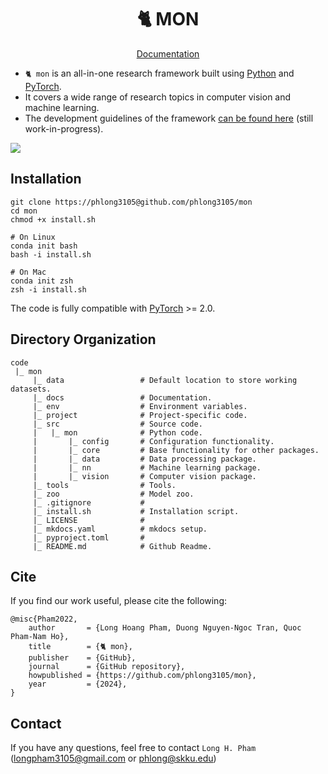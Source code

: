 <div align="center">
	<h1 align="center">🐈 MON</h1>
</div>

<div align = center>
	<a align="center" href="https://github.com/phlong3105/mon/docs">Documentation</a>
	<br>
	<p></p>
</div>

- `🐈 mon` is an all-in-one research framework built using [Python](https://www.python.org/) and [PyTorch](https://pytorch.org/). 
- It covers a wide range of research topics in computer vision and machine learning.
- The development guidelines of the framework [can be found here](styleguide.md) (still work-in-progress).

![](https://img.shields.io/github/downloads/SKKU-AutoLab-VSW/ETSS-07-ImageEnhance/total.svg)

## Installation

```shell
git clone https://phlong3105@github.com/phlong3105/mon
cd mon
chmod +x install.sh

# On Linux
conda init bash
bash -i install.sh

# On Mac
conda init zsh
zsh -i install.sh
```

The code is fully compatible with [PyTorch](https://pytorch.org/) >= 2.0.

## Directory Organization

```text
code
 |_ mon
     |_ data                 # Default location to store working datasets.
     |_ docs                 # Documentation.
     |_ env                  # Environment variables.
     |_ project              # Project-specific code.
     |_ src                  # Source code.
     |   |_ mon              # Python code.
     |       |_ config       # Configuration functionality.
     |       |_ core         # Base functionality for other packages.
     |       |_ data         # Data processing package.
     |       |_ nn           # Machine learning package.
     |       |_ vision       # Computer vision package.
     |_ tools                # Tools.
     |_ zoo                  # Model zoo.
     |_ .gitignore           # 
     |_ install.sh           # Installation script.
     |_ LICENSE              #
     |_ mkdocs.yaml          # mkdocs setup.
     |_ pyproject.toml       # 
     |_ README.md            # Github Readme.
```

## Cite
If you find our work useful, please cite the following:
```text
@misc{Pham2022,  
    author       = {Long Hoang Pham, Duong Nguyen-Ngoc Tran, Quoc Pham-Nam Ho},  
    title        = {🐈 mon},  
    publisher    = {GitHub},
    journal      = {GitHub repository},
    howpublished = {https://github.com/phlong3105/mon},
    year         = {2024},
}
```

## Contact
If you have any questions, feel free to contact `Long H. Pham` ([longpham3105@gmail.com](longpham3105@gmail.com) or [phlong@skku.edu](phlong@skku.edu))


<script type="text/javascript" id="clustrmaps" src="//clustrmaps.com/map_v2.js?d=mDDi2z1vAnHUyVPYInDSCoHgluvZPEfpCcbRFeggx3o&cl=ffffff&w=a"></script>
